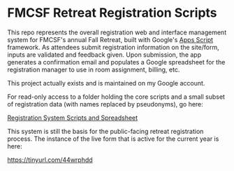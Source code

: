 # FMCSF Retreat Registration Scripts

This repo represents the overall registration web and interface management system for FMCSF's annual Fall Retreat, built with Google's [Apps Script](https://developers.google.com/apps-script) framework. 
As attendees submit registration information on the site/form, inputs are validated and feedback given.
Upon submission, the app generates a confirmation email and populates a Google spreadsheet for the registration
manager to use in room assignment, billing, etc.

This project actually exists and is maintained on my Google account. 

For read-only access to a folder holding the core scripts and a small subset of registration data (with names replaced by pseudonyms), go here:

[Registration System Scripts and Spreadsheet](https://drive.google.com/drive/folders/1gY3bt4254pz2VdcTD9i80vOFVm4nIl6n?usp=sharing)

This system is still the basis for the public-facing retreat registration process. The instance of the live form that is active for the current year is here:

https://tinyurl.com/44wrphdd
